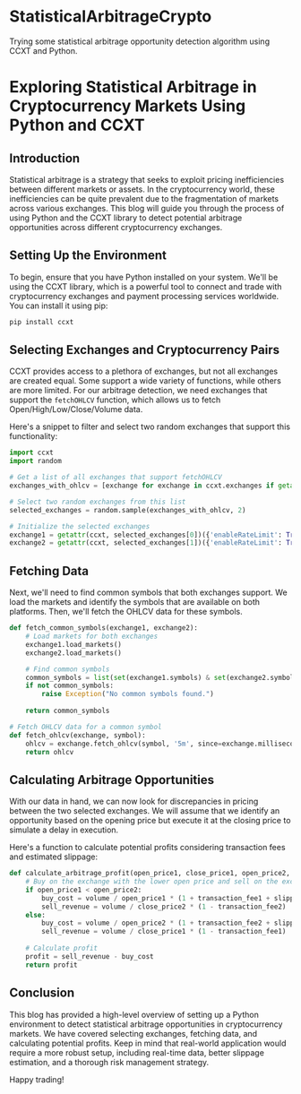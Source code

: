 # StatisticalArbitrageCrypto
Trying some statistical arbitrage opportunity detection algorithm using CCXT and Python.


# Exploring Statistical Arbitrage in Cryptocurrency Markets Using Python and CCXT


## Introduction

Statistical arbitrage is a strategy that seeks to exploit pricing inefficiencies between different markets or assets. In the cryptocurrency world, these inefficiencies can be quite prevalent due to the fragmentation of markets across various exchanges. This blog will guide you through the process of using Python and the CCXT library to detect potential arbitrage opportunities across different cryptocurrency exchanges.

## Setting Up the Environment

To begin, ensure that you have Python installed on your system. We'll be using the CCXT library, which is a powerful tool to connect and trade with cryptocurrency exchanges and payment processing services worldwide. You can install it using pip:

```bash
pip install ccxt
```

## Selecting Exchanges and Cryptocurrency Pairs

CCXT provides access to a plethora of exchanges, but not all exchanges are created equal. Some support a wide variety of functions, while others are more limited. For our arbitrage detection, we need exchanges that support the `fetchOHLCV` function, which allows us to fetch Open/High/Low/Close/Volume data.

Here's a snippet to filter and select two random exchanges that support this functionality:

```python
import ccxt
import random

# Get a list of all exchanges that support fetchOHLCV
exchanges_with_ohlcv = [exchange for exchange in ccxt.exchanges if getattr(ccxt, exchange)().has['fetchOHLCV']]

# Select two random exchanges from this list
selected_exchanges = random.sample(exchanges_with_ohlcv, 2)

# Initialize the selected exchanges
exchange1 = getattr(ccxt, selected_exchanges[0])({'enableRateLimit': True})
exchange2 = getattr(ccxt, selected_exchanges[1])({'enableRateLimit': True})
```

## Fetching Data

Next, we'll need to find common symbols that both exchanges support. We load the markets and identify the symbols that are available on both platforms. Then, we'll fetch the OHLCV data for these symbols.

```python
def fetch_common_symbols(exchange1, exchange2):
    # Load markets for both exchanges
    exchange1.load_markets()
    exchange2.load_markets()

    # Find common symbols
    common_symbols = list(set(exchange1.symbols) & set(exchange2.symbols))
    if not common_symbols:
        raise Exception("No common symbols found.")
    
    return common_symbols

# Fetch OHLCV data for a common symbol
def fetch_ohlcv(exchange, symbol):
    ohlcv = exchange.fetch_ohlcv(symbol, '5m', since=exchange.milliseconds() - (24 * 60 * 60 * 1000))
    return ohlcv
```

## Calculating Arbitrage Opportunities

With our data in hand, we can now look for discrepancies in pricing between the two selected exchanges. We will assume that we identify an opportunity based on the opening price but execute it at the closing price to simulate a delay in execution.

Here's a function to calculate potential profits considering transaction fees and estimated slippage:

```python
def calculate_arbitrage_profit(open_price1, close_price1, open_price2, close_price2, volume, transaction_fee1, transaction_fee2, slippage):
    # Buy on the exchange with the lower open price and sell on the exchange with the higher open price
    if open_price1 < open_price2:
        buy_cost = volume / open_price1 * (1 + transaction_fee1 + slippage)
        sell_revenue = volume / close_price2 * (1 - transaction_fee2)
    else:
        buy_cost = volume / open_price2 * (1 + transaction_fee2 + slippage)
        sell_revenue = volume / close_price1 * (1 - transaction_fee1)
    
    # Calculate profit
    profit = sell_revenue - buy_cost
    return profit
```

## Conclusion

This blog has provided a high-level overview of setting up a Python environment to detect statistical arbitrage opportunities in cryptocurrency markets. We have covered selecting exchanges, fetching data, and calculating potential profits. Keep in mind that real-world application would require a more robust setup, including real-time data, better slippage estimation, and a thorough risk management strategy.

Happy trading!
